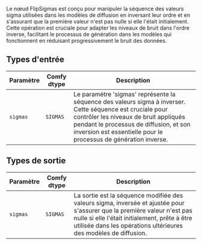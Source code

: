 Le nœud FlipSigmas est conçu pour manipuler la séquence des valeurs sigma utilisées dans les modèles de diffusion en inversant leur ordre et en s'assurant que la première valeur n'est pas nulle si elle l'était initialement. Cette opération est cruciale pour adapter les niveaux de bruit dans l'ordre inverse, facilitant le processus de génération dans les modèles qui fonctionnent en réduisant progressivement le bruit des données.

## Types d'entrée

| Paramètre | Comfy dtype | Description |
|-----------|-------------|-------------|
| `sigmas`  | `SIGMAS`    | Le paramètre 'sigmas' représente la séquence des valeurs sigma à inverser. Cette séquence est cruciale pour contrôler les niveaux de bruit appliqués pendant le processus de diffusion, et son inversion est essentielle pour le processus de génération inverse. |

## Types de sortie

| Paramètre | Comfy dtype | Description |
|-----------|-------------|-------------|
| `sigmas`  | `SIGMAS`    | La sortie est la séquence modifiée des valeurs sigma, inversée et ajustée pour s'assurer que la première valeur n'est pas nulle si elle l'était initialement, prête à être utilisée dans les opérations ultérieures des modèles de diffusion. |